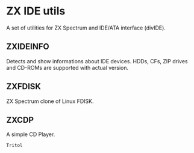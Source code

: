 ZX IDE utils
============

A set of utilities for ZX Spectrum and IDE/ATA interface (divIDE).


ZXIDEINFO
---------
Detects and show informations about IDE devices. HDDs, CFs, ZIP drives and CD-ROMs are supported with actual version.

ZXFDISK
-------
ZX Spectrum clone of Linux FDISK.

ZXCDP
-----
A simple CD Player.


    Tritol

